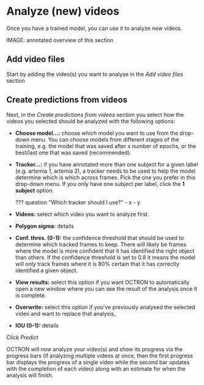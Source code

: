 # Analyze (new) videos
Once you have a trained model, you can use it to analyze new videos.

IMAGE: annotated overview of this section

## Add video files
Start by adding the video(s) you want to analyse in the *Add video files* section

## Create predictions from videos
Next, in the *Create predictions from videos* section you select how the videos you selected should be analyzed with the following options:

- **Choose model...:** choose which model you want to use from the drop-down menu. You can choose models from different stages of the training, e.g. the model that was saved after x number of epochs, or the best/last one that was saved (recommended).
- **Tracker...:** if you have annotated more than one subject for a given label (e.g. artemia 1, artemia 2), a tracker needs to be used to help the model determine which is which across frames. Pick the one you prefer in this drop-down menu. If you only have one subject per label, click the **1 subject** option.

    ??? question "Which tracker should I use?"
        - x 
        - y

- **Videos:** select which video you want to analyze first.
- **Polygon sigma:** details
- **Conf. thres. (0-1):** the confidence threshold that should be used to determine which tracked frames to keep. There will likely be frames where the model is more confident that it has identified the right object than others. If the confidence threshold is set to 0.8 it means the model will only track frames where it is 80% certain that it has correctly identified a given object.
- **View results:** select this option if you want OCTRON to automatically open a new window where you can see the result of the analysis once it is complete.
- **Overwrite:** select this option if you've previously analysed the selected video and want to replace that analysis,
- **IOU (0-1):** details

Click *Predict*

OCTRON will now analyze your video(s) and show its progress via the progress bars (if analyzing multiple videos at once, then the first progress bar displays the progress of a single video while the second bar updates with the completion of each video) along with an estimate for when the analysis will finish.

